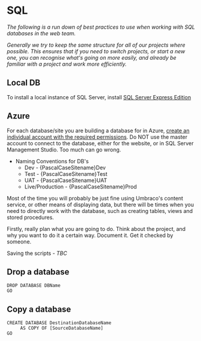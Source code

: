 # SQL

*The following is a run down of best practices to use when working with SQL databases in the web team.*

*Generally we try to keep the same structure for all of our projects where possible. This ensures that if you need to switch projects, or start a new one, you can recognise what's going on more easily, and already be familiar with a project and work more efficiently.*

## Local DB

To install a local instance of SQL Server, install [SQL Server Express Edition](https://www.microsoft.com/en-us/sql-server/sql-server-downloads)

## Azure

For each database/site you are building a database for in Azure, [create an individual account with the required permissions](https://sites.google.com/a/degree53.com/knowledge-base/it-helpdesk/sql-azure). Do NOT use the master account to connect to the database, either for the website, or in SQL Server Management Studio. Too much can go wrong.

* Naming Conventions for DB's
    * Dev - {PascalCaseSitename}Dev
    * Test - {PascalCaseSitename}Test
    * UAT - {PascalCaseSitename}UAT
    * Live/Production - {PascalCaseSitename}Prod

Most of the time you will probably be just fine using Umbraco's content service, or other means of displaying data, but there will be times when you need to directly work with the database, such as creating tables, views and stored procedures.

Firstly, really plan what you are going to do. Think about the project, and why you want to do it a certain way. Document it. Get it checked by someone.

Saving the scripts - *TBC*

## Drop a database
```
DROP DATABASE DBName
GO
```

## Copy a database
```
CREATE DATABASE DestinationDatabaseName
     AS COPY OF [SourceDatabaseName]
GO
```
